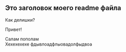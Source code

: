 ## Это заголовок моего readme файла

Как делишки?

Привет!

Салам пополам  
Хехехехехе  фдывлоадфлыовадолфыдвоа